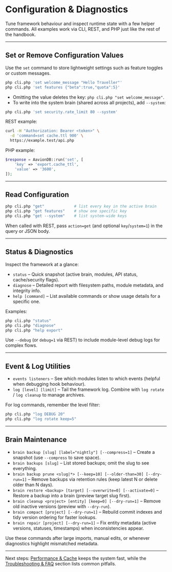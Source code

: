 # Configuration & Diagnostics

Tune framework behaviour and inspect runtime state with a few helper commands. All examples work via CLI, REST, and PHP just like the rest of the handbook.

---

## Set or Remove Configuration Values

Use the `set` command to store lightweight settings such as feature toggles or custom messages.

```bash
php cli.php 'set welcome_message "Hello Traveller"'
php cli.php 'set features {"beta":true,"quota":5}'
```

- Omitting the value deletes the key: `php cli.php "set welcome_message"`.
- To write into the system brain (shared across all projects), add `--system`:

```bash
php cli.php 'set security.rate_limit 80 --system'
```

REST example:

```bash
curl -H "Authorization: Bearer <token>" \
  -d 'command=set cache.ttl 900' \
  https://example.test/api.php
```

PHP example:

```php
$response = AavionDB::run('set', [
    'key' => 'export.cache_ttl',
    'value' => '3600',
]);
```

---

## Read Configuration

```bash
php cli.php "get"             # list every key in the active brain
php cli.php "get features"    # show one specific key
php cli.php "get --system"    # list system-wide keys
```

When called with REST, pass `action=get` (and optional `key`/`system=1`) in the query or JSON body.

---

## Status & Diagnostics

Inspect the framework at a glance:

- `status` – Quick snapshot (active brain, modules, API status, cache/security flags).  
- `diagnose` – Detailed report with filesystem paths, module metadata, and integrity info.  
- `help [command]` – List available commands or show usage details for a specific one.

Examples:

```bash
php cli.php "status"
php cli.php "diagnose"
php cli.php "help export"
```

Use `--debug` (or `debug=1` via REST) to include module-level debug logs for complex flows.

---

## Event & Log Utilities

- `events listeners` – See which modules listen to which events (helpful when debugging hook behaviour).  
- `log [level] [limit]` – Tail the framework log. Combine with `log rotate` / `log cleanup` to manage archives.

For log commands, remember the level filter:

```bash
php cli.php "log DEBUG 20"
php cli.php "log rotate keep=5"
```

---

## Brain Maintenance

- `brain backup [slug] [label="nightly"] [--compress=1]` – Create a snapshot (use `--compress` to save space).
- `brain backups [slug]` – List stored backups; omit the slug to see everything.
- `brain backup prune <slug|*> [--keep=10] [--older-than=30] [--dry-run=1]` – Remove backups via retention rules (keep latest N or delete older than N days).
- `brain restore <backup> [target] [--overwrite=0] [--activate=0]` – Restore a backup into a brain (preview target slug first).
- `brain cleanup <project> [entity] [keep=0] [--dry-run=1]` – Remove old inactive versions (preview with `--dry-run`).
- `brain compact [project] [--dry-run=1]` – Rebuild commit indexes and tidy version ordering for faster lookups.
- `brain repair [project] [--dry-run=1]` – Fix entity metadata (active versions, statuses, timestamps) when inconsistencies appear.

Use these commands after large imports, manual edits, or whenever diagnostics highlight mismatched metadata.

---

Next steps: [Performance & Cache](performance.md) keeps the system fast, while the [Troubleshooting & FAQ](troubleshooting.md) section lists common pitfalls.
